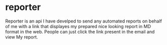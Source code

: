 # reporter
Reporter is an api I have develped to send any automated reports on behalf of me with a link that displayes my prepared nice looking report in MD format in the web. People can just click the link present in the email and view My report.